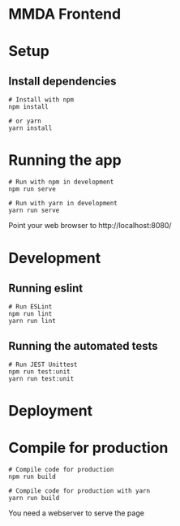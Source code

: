 # MMDA Frontend

# Setup

## Install dependencies

    # Install with npm
    npm install

    # or yarn
    yarn install

#  Running the app

    # Run with npm in development
    npm run serve

    # Run with yarn in development
    yarn run serve

Point your web browser to http://localhost:8080/


# Development

## Running eslint

    # Run ESLint
    npm run lint
    yarn run lint

## Running the automated tests

    # Run JEST Unittest
    npm run test:unit
    yarn run test:unit

# Deployment

# Compile for production

    # Compile code for production
    npm run build

    # Compile code for production with yarn
    yarn run build

You need a webserver to serve the page
